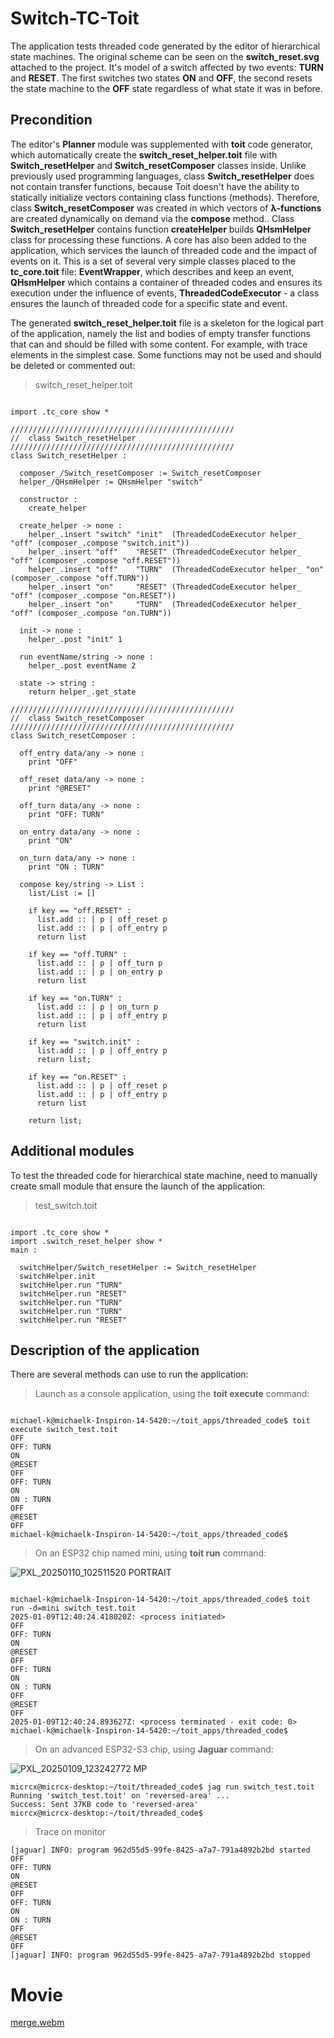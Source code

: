 # Switch-TC-Toit

The application tests threaded code generated by the editor of hierarchical state machines. The original scheme can be seen on the __switch_reset.svg__ attached to the project. It's model of a switch affected by two events: __TURN__ and __RESET__. The first switches two states __ON__ and __OFF__, the second resets the state machine to the __OFF__ state regardless of what state it was in before.

## Precondition

The editor's __Planner__ module was supplemented with __toit__ code generator, which automatically create the __switch_reset_helper.toit__ file with __Switch_resetHelper__ and __Switch_resetComposer__ classes inside. Unlike previously used programming languages, class __Switch_resetHelper__ does not contain transfer functions, because Toit doesn't have the ability to statically initialize vectors containing class functions (methods). Therefore, class __Switch_resetComposer__ was created in which vectors of __λ-functions__ are created dynamically on demand via the __compose__ method.. Class __Switch_resetHelper__ contains function __createHelper__ builds __QHsmHelper__ class for processing these functions. A core has also been added to the application, which services the launch of threaded code and the impact of events on it. This is a set of several very simple classes placed to the __tc_core.toit__ file: __EventWrapper__, which describes and keep an event, __QHsmHelper__ which contains a container of threaded codes and ensures its execution under the influence of events, __ThreadedCodeExecutor__ - a class ensures the launch of threaded code for a specific state and event.

The generated __switch_reset_helper.toit__ file is a skeleton for the logical part of the application, namely the list and bodies of empty transfer functions that can and should be filled with some content. For example, with trace elements in the simplest case. Some functions may not be used and should be deleted or commented out:

>switch_reset_helper.toit

```toit

import .tc_core show *

//////////////////////////////////////////////////
//  class Switch_resetHelper
//////////////////////////////////////////////////    
class Switch_resetHelper :

  composer_/Switch_resetComposer := Switch_resetComposer
  helper_/QHsmHelper := QHsmHelper "switch"

  constructor :
    create_helper

  create_helper -> none :
    helper_.insert "switch" "init"  (ThreadedCodeExecutor helper_ "off" (composer_.compose "switch.init"))
    helper_.insert "off"    "RESET" (ThreadedCodeExecutor helper_ "off" (composer_.compose "off.RESET"))
    helper_.insert "off"    "TURN"  (ThreadedCodeExecutor helper_ "on"  (composer_.compose "off.TURN"))
    helper_.insert "on"     "RESET" (ThreadedCodeExecutor helper_ "off" (composer_.compose "on.RESET"))
    helper_.insert "on"     "TURN"  (ThreadedCodeExecutor helper_ "off" (composer_.compose "on.TURN"))

  init -> none :
    helper_.post "init" 1

  run eventName/string -> none :
    helper_.post eventName 2

  state -> string :
    return helper_.get_state
    
//////////////////////////////////////////////////
//  class Switch_resetComposer
//////////////////////////////////////////////////          
class Switch_resetComposer : 

  off_entry data/any -> none :
    print "OFF"

  off_reset data/any -> none :
    print "@RESET"

  off_turn data/any -> none :
    print "OFF: TURN"

  on_entry data/any -> none :
    print "ON"

  on_turn data/any -> none :
    print "ON : TURN"

  compose key/string -> List :
    list/List := []
    
    if key == "off.RESET" :
      list.add :: | p | off_reset p
      list.add :: | p | off_entry p
      return list

    if key == "off.TURN" :
      list.add :: | p | off_turn p
      list.add :: | p | on_entry p
      return list

    if key == "on.TURN" :
      list.add :: | p | on_turn p
      list.add :: | p | off_entry p
      return list

    if key == "switch.init" :
      list.add :: | p | off_entry p
      return list;

    if key == "on.RESET" :
      list.add :: | p | off_reset p
      list.add :: | p | off_entry p
      return list
  
    return list;

```

## Additional modules

To test the threaded code for hierarchical state machine, need to manually create small module that ensure the launch of the application:

>test_switch.toit

```toit

import .tc_core show *
import .switch_reset_helper show *
main :

  switchHelper/Switch_resetHelper := Switch_resetHelper
  switchHelper.init
  switchHelper.run "TURN"
  switchHelper.run "RESET"
  switchHelper.run "TURN"
  switchHelper.run "TURN"
  switchHelper.run "RESET"

```

## Description of the application

There are several methods can use to run the application:

>Launch as a console application, using the __toit execute__ command:

```

michael-k@michaelk-Inspiron-14-5420:~/toit_apps/threaded_code$ toit execute switch_test.toit
OFF
OFF: TURN
ON
@RESET
OFF
OFF: TURN
ON
ON : TURN
OFF
@RESET
OFF
michael-k@michaelk-Inspiron-14-5420:~/toit_apps/threaded_code$

```

>On an ESP32 chip named mini, using __toit run__ command:

![PXL_20250110_102511520 PORTRAIT](https://github.com/user-attachments/assets/e3b7cd0f-675c-4948-85c0-721c1ff7a681)

```

michael-k@michaelk-Inspiron-14-5420:~/toit_apps/threaded_code$ toit run -d=mini switch_test.toit
2025-01-09T12:40:24.418020Z: <process initiated>
OFF
OFF: TURN
ON
@RESET
OFF
OFF: TURN
ON
ON : TURN
OFF
@RESET
OFF
2025-01-09T12:40:24.893627Z: <process terminated - exit code: 0>
michael-k@michaelk-Inspiron-14-5420:~/toit_apps/threaded_code$

```

>On an advanced ESP32-S3 chip, using __Jaguar__ command:

![PXL_20250109_123242772 MP](https://github.com/user-attachments/assets/c8e510a3-3915-4d44-947a-7e132802dd2d)


```
micrcx@micrcx-desktop:~/toit/threaded_code$ jag run switch_test.toit
Running 'switch_test.toit' on 'reversed-area' ...
Success: Sent 37KB code to 'reversed-area'
micrcx@micrcx-desktop:~/toit/threaded_code$

```

>Trace on monitor

```
[jaguar] INFO: program 962d55d5-99fe-8425-a7a7-791a4892b2bd started
OFF
OFF: TURN
ON
@RESET
OFF
OFF: TURN
ON
ON : TURN
OFF
@RESET
OFF
[jaguar] INFO: program 962d55d5-99fe-8425-a7a7-791a4892b2bd stopped

```

# Movie

[merge.webm](https://github.com/user-attachments/assets/2e4db4c7-54d4-4ea7-9246-536a84e49848)






